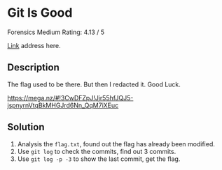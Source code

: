 # Git Is Good

Forensics Medium Rating: 4.13 / 5

[Link](https://ctflearn.com/challenge/104) address here.

## Description

The flag used to be there. But then I redacted it. Good Luck.

https://mega.nz/#!3CwDFZpJ!Jjr55hfJQJ5-jspnyrnVtqBkMHGJrd6Nn_QqM7iXEuc

## Solution

1. Analysis the `flag.txt`, found out the flag has already been modified.
2. Use `git log` to check the commits, find out 3 commits.
3. Use `git log -p -3` to show the last commit, get the flag.

